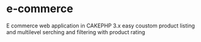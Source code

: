 # e-commerce
E commerce web application in CAKEPHP 3.x easy coustom product listing and  multilevel serching and filtering with product rating
